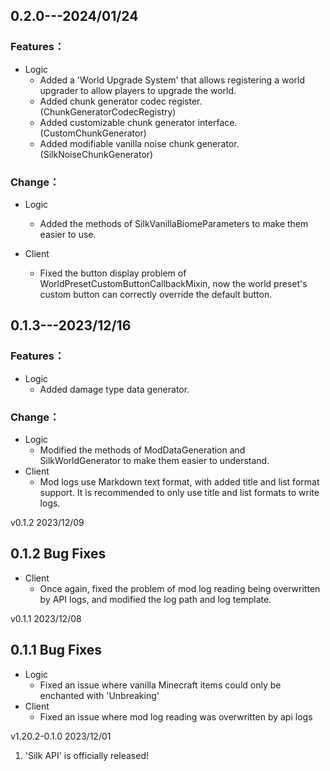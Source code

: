 ## 0.2.0---2024/01/24

### Features：

- Logic
	- Added a 'World Upgrade System' that allows registering a world upgrader to allow players to upgrade the world.
	- Added chunk generator codec register. (ChunkGeneratorCodecRegistry)
	- Added customizable chunk generator interface. (CustomChunkGenerator)
	- Added modifiable vanilla noise chunk generator. (SilkNoiseChunkGenerator)

### Change：

- Logic
	- Added the methods of SilkVanillaBiomeParameters to make them easier to use.

- Client
	- Fixed the button display problem of WorldPresetCustomButtonCallbackMixin, now the world preset's custom button can correctly override the default button.

## 0.1.3---2023/12/16

### Features：

- Logic
	- Added damage type data generator.

### Change：

- Logic
	- Modified the methods of ModDataGeneration and SilkWorldGenerator to make them easier to understand.
- Client
	- Mod logs use Markdown text format, with added title and list format support. It is recommended to only use title and list formats to write logs.

v0.1.2 2023/12/09

## 0.1.2 Bug Fixes

- Client
	- Once again, fixed the problem of mod log reading being overwritten by API logs, and modified the log path and log template.

v0.1.1 2023/12/08

## 0.1.1 Bug Fixes

- Logic
	- Fixed an issue where vanilla Minecraft items could only be enchanted with 'Unbreaking'
- Client
	- Fixed an issue where mod log reading was overwritten by api logs

v1.20.2-0.1.0 2023/12/01

1. 'Silk API' is officially released!